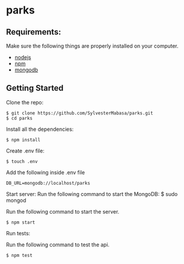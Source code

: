 # parks

Requirements:
-------------

Make sure the following things are properly installed on your computer.

- [nodejs](https://nodejs.org/en/>)
- [npm](https://docs.npmjs.com/>)
- [mongodb](https://www.mongodb.com/>)

Getting Started
---------------

Clone the repo:

    $ git clone https://github.com/SylvesterMabasa/parks.git
    $ cd parks

Install all the dependencies:

    $ npm install

Create .env file:

    $ touch .env

Add the following inside .env file

`DB_URL=mongodb://localhost/parks`

Start server:
Run the following command to start the MongoDB:
 $ sudo mongod
 
Run the following command to start the server.

    $ npm start



Run tests:

Run the following command to test the api.

    $ npm test

